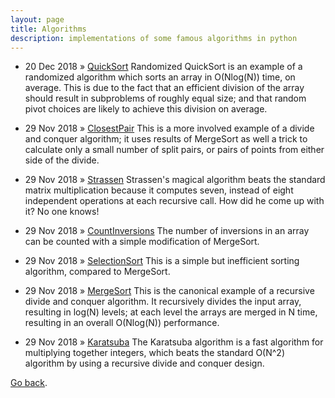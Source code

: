 ```yaml
---
layout: page
title: Algorithms
description: implementations of some famous algorithms in python
---
```


  * 20 Dec 2018 » [QuickSort](/pages/algorithms/quicksort.html) Randomized QuickSort is an example of a randomized algorithm which sorts an array in O(Nlog(N)) time, on average. This is due to the fact that an efficient division of the array should result in subproblems of roughly equal size; and that random pivot choices are likely to achieve this division on average.

  * 29 Nov 2018 » [ClosestPair](/pages/algorithms/closestpair.html) This is a more involved example of a divide and conquer algorithm; it uses results of MergeSort as well a trick to calculate only a small number of split pairs, or pairs of points from either side of the divide. 

  * 29 Nov 2018 » [Strassen](/pages/algorithms/strassen.html) Strassen's magical algorithm beats the standard matrix multiplication because it computes seven, instead of eight independent operations at each recursive call. How did he come up with it? No one knows!

  * 29 Nov 2018 » [CountInversions](/pages/algorithms/countinversions.html) The number of inversions in an array can be counted with a simple modification of MergeSort.

  * 29 Nov 2018 » [SelectionSort](/pages/algorithms/selectionsort.html) This is a simple but inefficient sorting algorithm, compared to MergeSort.

  * 29 Nov 2018 » [MergeSort](/pages/algorithms/mergesort.html) This is the canonical example of a recursive divide and conquer algorithm. It recursively divides the input array, resulting in log(N) levels; at each level the arrays are merged in N time, resulting in an overall O(Nlog(N)) performance. 

  * 29 Nov 2018 » [Karatsuba](/pages/algorithms/karatsuba.html) The Karatsuba algorithm is a fast algorithm for multiplying together integers, which beats the standard O(N^2) algorithm by using a recursive divide and conquer design.

[Go back](/index.html).
